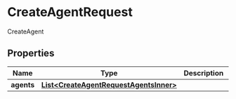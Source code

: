 

# CreateAgentRequest

CreateAgent

## Properties

| Name | Type | Description | Notes |
|------------ | ------------- | ------------- | -------------|
|**agents** | [**List&lt;CreateAgentRequestAgentsInner&gt;**](CreateAgentRequestAgentsInner.md) |  |  |



